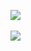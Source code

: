 <img src="https://github-readme-stats.vercel.app/api/top-langs/?username=bellCold&layout=compact"><br><br>
<img src="https://github-readme-stats.vercel.app/api?username=bellCold&show_icons=true">

